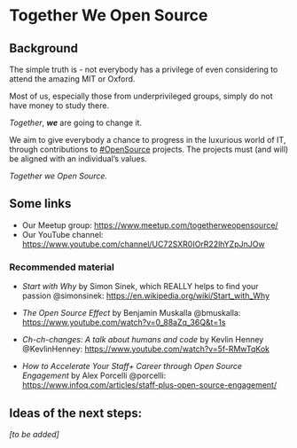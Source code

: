 # Together We Open Source

## Background

The simple truth is - not everybody has a privilege of even considering to attend the amazing MIT or Oxford.

Most of us, especially those from underprivileged groups, simply do not have money to study there.
 
*Together*, **_we_** are going to change it.

We aim to give everybody a chance to progress in the luxurious world of IT, through contributions to [#OpenSource](https://github.com/topics/opensource) projects. The projects must (and will) be aligned with an individual’s values.
 
_Together we Open Source._

## Some links

* Our Meetup group: https://www.meetup.com/togetherweopensource/
* Our YouTube channel: https://www.youtube.com/channel/UC72SXR0IOrR22lhYZpJnJOw 

### Recommended material

* _Start with Why_ by Simon Sinek, which REALLY helps to find your passion @simonsinek: https://en.wikipedia.org/wiki/Start_with_Why 

* _The Open Source Effect_ by Benjamin Muskalla @bmuskalla: https://www.youtube.com/watch?v=0_88aZq_36Q&t=1s

* _Ch-ch-changes: A talk about humans and code_ by Kevlin Henney @KevlinHenney: https://www.youtube.com/watch?v=5f-RMwTqKok

* _How to Accelerate Your Staff+ Career through Open Source Engagement_ by Alex Porcelli @porcelli: https://www.infoq.com/articles/staff-plus-open-source-engagement/

## Ideas of the next steps:

_[to be added]_
